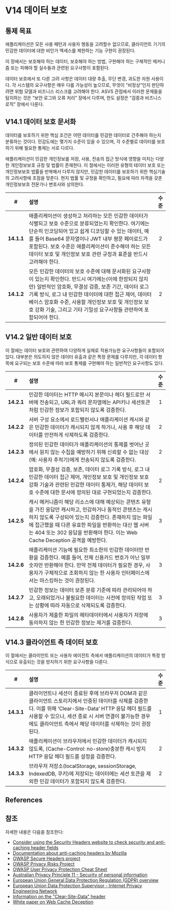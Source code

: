 # V14 데이터 보호

## 통제 목표

애플리케이션은 모든 사용 패턴과 사용자 행동을 고려할수 없으므로, 클라이언트 기기의 민감한 데이터에 대한 비인가 엑세스를 제한하는 기능 구현이 권장된다.

이 장에서는 보호해야 하는 데이터, 보호해야 하는 방법, 구현해야 하는 구체적인 메커니즘 또는 피해야 할 실수들과 관련된 요구사항이 포함된다.

데이터 보호에서 또 다른 고려 사항은 데이터 대량 추출, 무단 변경, 과도한 자원 사용이다. 각 시스템의 요구사항은 매우 다를 가능성이 높으므로, 무엇이 "비정상"인지 판단하려면 위협 모델과 비즈니스 리스크를 고려해야 한다. ASVS 관점에서 이러한 문제들을 탐지하는 것은 “보안 로그와 오류 처리” 장에서 다루며, 한도 설정은 “검증과 비즈니스 로직” 장에서 다룬다.

## V14.1 데이터 보호 문서화

데이터를 보호하기 위한 핵심 조건은 어떤 데이터를 민감한 데이터로 간주해야 하는지 분류하는 것이다. 민감도에는 몇가지 수준이 있을 수 있으며, 각 수준별로 데이터를 보호하기 위해 필요한 통제는 서로 다르다.

애플리케이션이 민감한 개인정보를 저장, 사용, 전송의 접근 방식에 영향을 미치는 다양한 개인정보보호 규정 및 법률이 존재한다. 이 절에서는 이러한 유형의 테이터 보호 또는 개인정보보호 법률을 반복해서 다루지 않지만, 민감한 데이터를 보호하기 위한 핵심기술의 고려사항에 초점을 맞춘다. 현지 법률 및 규정을 확인하고, 필요에 따라 자격을 갖춘 개인정보보호 전문가나 변호사와 상의한다.

| # | 설명 | 수준 |
| :---: | :--- | :---: |
| **14.1.1** | 애플리케이션이 생성하고 처리하는 모든 민감한 데이터가 식별되고 보호 수준으로 분류되었는지 확인한다. 여기에는 단순히 인코딩되어 있고 쉽게 디코딩할 수 있는 데이터, 예를 들어 Base64 문자열이나 JWT 내부 평문 페이로드가 포함된다. 보호 수준은 애플리케이션이 준수해야 하는 모든 데이터 보호 및 개인정보 보호 관련 규정과 표준을 반드시 고려해야 한다. | 2 |
| **14.1.2** | 모든 민감한 데이터의 보호 수준에 대해 문서화된 요구사항이 있는지 확인한다. 반드시 여기에는(이에 한정되지 않지만) 일반적인 암호화, 무결성 검증, 보존 기간, 데이터 로그 기록 방식, 로그 내 민감한 데이터에 대한 접근 제어, 데이터베이스 암호화 수준, 사용할 개인정보 보호 및 개인정보 보호 강화 기술, 그리고 기타 기밀성 요구사항들 관련하여 포함되어야 한다. | 2 |

## V14.2 일반 데이터 보호

이 절에는 데이터 보호와 관련하여 다양하게 실제로 적용가능한 요구사항들이 포함되어 있다. 대부분은 의도하지 않은 데이터 유출과 같은 특정 문제를 다루지만, 각 데이터 항목에 요구되는 보호 수준에 따라 보호 통제를 구현해야 하는 일반적인 요구사항도 있다.

| # | 설명 | 수준 |
| :---: | :--- | :---: |
| **14.2.1** | 민감한 데이터는 HTTP 메시지 본문이나 헤더 필드로만 서버에 전송되고, URL과 쿼리 문자열에는 API키나 세션토큰처럼 민감한 정보가 포함되지 않도록 검증한다. | 1 |
| **14.2.2** | 서버 구성 요소에서 로드밸런서나 애플리케이션 캐시와 같은 민감한 데이터가 캐시되지 않게 하거나, 사용 후 해당 데이터를 안전하게 삭제하도록 검증한다. | 2 |
| **14.2.3** | 정의된 민감한 데이터가 애플리케이션의 통제를 벗어난 곳에서 원치 않는 수집을 예방하기 위해 신뢰할 수 없는 대상(예: 사용자 추적기)에게 전송되지 않도록 검증한다. | 2 |
| **14.2.4** | 암호화, 무결성 검증, 보존, 데이터 로그 기록 방식, 로그 내 민감한 데이터 접근 제어, 개인정보 보호 및 개인정보 보호 강화 기술과 관련된 민감한 데이터 통제가, 해당 데이터 보호 수준에 대한 문서에 정의된 대로 구현되었는지 검증한다. | 2 |
| **14.2.5** | 캐시 메커니즘이 해당 리소스에 대해 예상되는 콘텐츠 유형을 가진 응답만 캐시하고, 민감하거나 동적인 콘텐츠는 캐시하지 않도록 구성되어 있는지 검증한다. 존재하지 않는 파일에 접근했을 때 다른 유효한 파일을 반환하는 대신 웹 서버는 404 또는 302 응답을 반환해야 한다. 이는 Web Cache Deception  공격을 예방한다. | 3 |
| **14.2.6** | 애플리케이션 기능에 필요한 최소한의 민감한 데이터만 반환을 검증한다. 예를 들어, 전체 신용카드 번호가 아닌 일부 숫자만 반환해야 한다. 만약 전체 데이터가 필요한 경우, 사용자가 구체적으로 조회하지 않는 한 사용자 인터페이스에서는 마스킹하는 것이 권장된다. | 3 |
| **14.2.7** | 민감한 정보는 데이터 보존 분류 기준에 따라 관리되어야 하고, 오래되었거나 불필요한 데이터는 사전에 정의된 작업 또는 상황에 따라 자동으로 삭제되도록 검증한다. | 3 |
| **14.2.8** | 사용자가 제출한 파일의 메타데이터에서 사용자가 저장에 동의하지 않는 한 민감한 정보는 제거를 검증한다. | 3 |

## V14.3 클라이언트 측 데이터 보호

이 절에서는 클라이언트 또는 사용자 에이전트 측에서 애플리케이션의 데이터가 특정 방식으로 유출되는 것을 방지하기 위한 요구사항을 다룬다.

| # | 설명 | 수준 |
| :---: | :--- | :---: |
| **14.3.1** | 클라이언트나 세션이 종료된 후에 브라우저 DOM과 같은 클라이언트 스토리지에서 인증된 데이터를 삭제를 검증한다. 이를 위해 ‘Clear-Site-Data’ HTTP 응답 헤더 필드를 사용할 수 있으나, 세션 종료 시 서버 연결이 불가능한 경우에도 클라이언트 측에서 해당 데이터를 삭제하는 것이 권장된다. | 1 |
| **14.3.2** | 애플리케이션이 브라우저에서 민감한 데이터가 캐시되지 않도록, (Cache-Control: no-store)충분한 캐시 방지 HTTP 응답 헤더 필드를 설정을 검증한다. | 2 |
| **14.3.3** | 브라우저 저장소(localStorage, sessionStorage, IndexedDB, 쿠키)에 저장되는 데이터에는 세션 토큰을 제외한 민감 데이터가 포함되지 않도록 검증한다. | 2 |

## References
## 참조

자세한 내용은 다음을 참조한다:

* [Consider using the Security Headers website to check security and anti-caching header fields](https://securityheaders.com/)
* [Documentation about anti-caching headers by Mozilla](https://developer.mozilla.org/en-US/docs/Web/HTTP/Caching)
* [OWASP Secure Headers project](https://owasp.org/www-project-secure-headers/)
* [OWASP Privacy Risks Project](https://owasp.org/www-project-top-10-privacy-risks/)
* [OWASP User Privacy Protection Cheat Sheet](https://cheatsheetseries.owasp.org/cheatsheets/User_Privacy_Protection_Cheat_Sheet.html)
* [Australian Privacy Principle 11 - Security of personal information](https://www.oaic.gov.au/privacy/australian-privacy-principles/australian-privacy-principles-guidelines/chapter-11-app-11-security-of-personal-information)
* [European Union General Data Protection Regulation (GDPR) overview](https://www.edps.europa.eu/data-protection_en)
* [European Union Data Protection Supervisor - Internet Privacy Engineering Network](https://www.edps.europa.eu/data-protection/ipen-internet-privacy-engineering-network_en)
* [Information on the "Clear-Site-Data" header](https://developer.mozilla.org/en-US/docs/Web/HTTP/Headers/Clear-Site-Data)
* [White paper on Web Cache Deception](https://www.blackhat.com/docs/us-17/wednesday/us-17-Gil-Web-Cache-Deception-Attack-wp.pdf)
